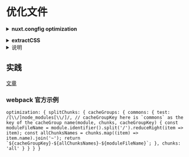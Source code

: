 # 优化文件

<b><details><summary>nuxt.congfig  optimization</summary></b>
## 官方 [optimization](https://zh.nuxtjs.org/api/configuration-build/#optimization)
默认:
{
  minimize: true,
  minimizer: [
    // terser-webpack-plugin
    // optimize-css-assets-webpack-plugin
  ],
  splitChunks: {
    chunks: 'all',
    automaticNameDelimiter: '.',
    name: undefined,
    cacheGroups: {}
  }
}
在开发或分析模式下，splitChunks.name的默认值为true。 You can set minimizer to a customized Array of plugins or set minimize to false to disable all minimizers. 您可以将minimizer设置为自定义插件，或将minim设置为false以禁用所有minimize。(默认在开发环境情况下，minimize被禁用)。

[webpack](https://webpack.js.org/configuration/optimization/)
</details>

<b><details><summary>extractCSS</summary></b>
使用[extract-css-chunks-webpack-plugin](https://zh.nuxtjs.org/api/configuration-build/#extractcss)将主块中的 CSS 提取到一个单独的 CSS 文件中（自动注入模板），该文件允许单独缓存文件。当有很多共用 CSS 时建议使用此方法，异步组件中的 CSS 将保持内联为JavaScript字符串并由vue-style-loader处理。

[css管理](https://ssr.vuejs.org/zh/guide/css.html#%E5%90%AF%E7%94%A8-css-%E6%8F%90%E5%8F%96)

<b><details><summary>css管理</summary></b>
管理 CSS 的推荐方法是简单地使用 *.vue 单个文件组件内的 'style>'，它提供：

与 HTML 并列同级，组件作用域 CSS
能够使用预处理器(pre-processor)或 PostCSS
开发过程中热重载(hot-reload)
更重要的是，vue-style-loader（vue-loader 内部使用的 loader），具备一些服务器端渲染的特殊功能：

客户端和服务器端的通用编程体验。

在使用 bundleRenderer 时，自动注入关键 CSS(critical CSS)。

如果在服务器端渲染期间使用，可以在 HTML 中收集和内联（使用 template 选项时自动处理）组件的 CSS。在客户端，当第一次使用该组件时，vue-style-loader 会检查这个组件是否已经具有服务器内联(server-inlined)的 CSS - 如果没有，CSS 将通过 'style>' 标签动态注入。

通用 CSS 提取。

此设置支持使用 extract-text-webpack-plugin 将主 chunk(main chunk) 中的 CSS 提取到单独的 CSS 文件中（使用 template 自动注入），这样可以将文件分开缓存。建议用于存在很多公用 CSS 时。

内部异步组件中的 CSS 将内联为 JavaScript 字符串，并由 vue-style-loader 处理。

#启用 CSS 提取
要从 *.vue 文件中提取 CSS，可以使用 vue-loader 的 extractCSS 选项（需要 vue-loader 12.0.0+）

// webpack.config.js
const ExtractTextPlugin = require('extract-text-webpack-plugin')

// CSS 提取应该只用于生产环境
// 这样我们在开发过程中仍然可以热重载
const isProduction = process.env.NODE_ENV === 'production'

module.exports = {
  // ...
  module: {
    rules: [
      {
        test: /\.vue$/,
        loader: 'vue-loader',
        options: {
          // enable CSS extraction
          extractCSS: isProduction
        }
      },
      // ...
    ]
  },
  plugins: isProduction
    // 确保添加了此插件！
    ? [new ExtractTextPlugin({ filename: 'common.[chunkhash].css' })]
    : []
}
请注意，上述配置仅适用于 *.vue 文件中的样式，然而你也可以使用 `<style src="./foo.css">` 将外部 CSS 导入 Vue 组件。

如果你想从 JavaScript 中导入 CSS，例如，import 'foo.css'，你需要配置合适的 loader：

module.exports = {
  // ...
  module: {
    rules: [
      {
        test: /\.css$/,
        // 重要：使用 vue-style-loader 替代 style-loader
        use: isProduction
          ? ExtractTextPlugin.extract({
              use: 'css-loader',
              fallback: 'vue-style-loader'
            })
          : ['vue-style-loader', 'css-loader']
      }
    ]
  },
  // ...
}
#从依赖模块导入样式
从 NPM 依赖模块导入 CSS 时需要注意的几点：

在服务器端构建过程中，不应该外置化提取。

在使用 CSS 提取 + 使用 CommonsChunkPlugin 插件提取 vendor 时，如果提取的 CSS 位于提取的 vendor chunk 之中，extract-text-webpack-plugin 会遇到问题。为了解决这个问题，请避免在 vendor chunk 中包含 CSS 文件。客户端 webpack 配置示例如下：

module.exports = {
  // ...
  plugins: [
    // 将依赖模块提取到 vendor chunk 以获得更好的缓存，是很常见的做法。
    new webpack.optimize.CommonsChunkPlugin({
      name: 'vendor',
      minChunks: function (module) {
        // 一个模块被提取到 vendor chunk 时……
        return (
          // 如果它在 node_modules 中
          /node_modules/.test(module.context) &&
          // 如果 request 是一个 CSS 文件，则无需外置化提取
          !/\.css$/.test(module.request)
        )
      }
    }),
    // 提取 webpack 运行时和 manifest
    new webpack.optimize.CommonsChunkPlugin({
      name: 'manifest'
    }),
    // ...
  ]
}
</details>

</details>



<details>
<summary>说明</summary>
nuxt.js框架默认使用过了一套配置，但是看了编译出来的源码后发现css文件全部在源码里，感觉不是很利于收缩引擎的SEO，所以自定义了打包配置，代码如下：
  optimization: {
    runtimeChunk: {
      name: 'manifest'
    },
    splitChunks: {
      chunks: 'all',
      cacheGroups: {
        libs: {
          name: 'chunk-libs',
          chunks: 'initial',
          priority: -10,
          reuseExistingChunk: false,
          test: /node_modules\/(.*)\.js/
        },
        styles: {
          name: 'chunk-styles',
          test: /\.(scss|css)$/,
          chunks: 'all',
          minChunks: 1,
          reuseExistingChunk: true,
          enforce: true
        }
      }
    }
  },
  extractCSS: true, /** 将css单独打包成一个文件，默认的是全部加载到有事业 **/
</details>

## 实践

[文章](https://www.jianshu.com/p/54ad0d1d43e4)

### webpack 官方示例
``
optimization: {
splitChunks: {
cacheGroups: {
commons: {
test: /[\\/]node_modules[\\/]/,
// cacheGroupKey here is `commons` as the key of the cacheGroup
name(module, chunks, cacheGroupKey) {
const moduleFileName = module.identifier().split('/').reduceRight(item => item);
const allChunksNames = chunks.map((item) => item.name).join('~');
return `${cacheGroupKey}-${allChunksNames}-${moduleFileName}`;
},
chunks: 'all'
}
}
}
}
``